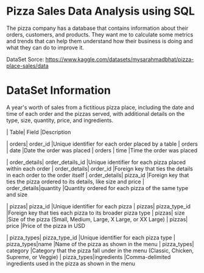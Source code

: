 # Pizza Sales Data Analysis using SQL

The pizza company has a database that contains information about their orders, customers, and products. They want me to calculate some metrics and trends that can help them understand how their business is doing and what they can do to improve it. 

DataSet Sorce: https://www.kaggle.com/datasets/mysarahmadbhat/pizza-place-sales/data

# DataSet Information

A year's worth of sales from a fictitious pizza place, including the date and time of each order and the pizzas served, with additional details on the type, size, quantity, price, and ingredients.

| Table| Field |Description

| orders| order_id |Unique identifier for each order placed by a table
| orders | date |Date the order was placed 
| orders | time |Time the order was placed 

| order_details| order_details_id |Unique identifier for each pizza placed within each order 
| order_details| order_id |Foreign key that ties the details in each order to the order itself
| order_details| pizza_id |Foreign key that ties the pizza ordered to its details, like size and price
| order_details|quantity |Quantity ordered for each pizza of the same type and size

| pizzas| pizza_id |Unique identifier for each pizza 
| pizzas| pizza_type_id |Foreign key that ties each pizza to its broader pizza type
| pizzas| size |Size of the pizza (Small, Medium, Large, X Large, or XX Large)
| pizzas| price |Price of the pizza in USD

| pizza_types| pizza_type_id |Unique identifier for each pizza type
| pizza_types|name |Name of the pizza as shown in the menu
| pizza_types| category |Category that the pizza fall under in the menu (Classic, Chicken, Supreme, or Veggie)
| pizza_types|ingredients |Comma-delimited ingredients used in the pizza as shown in the menu 
